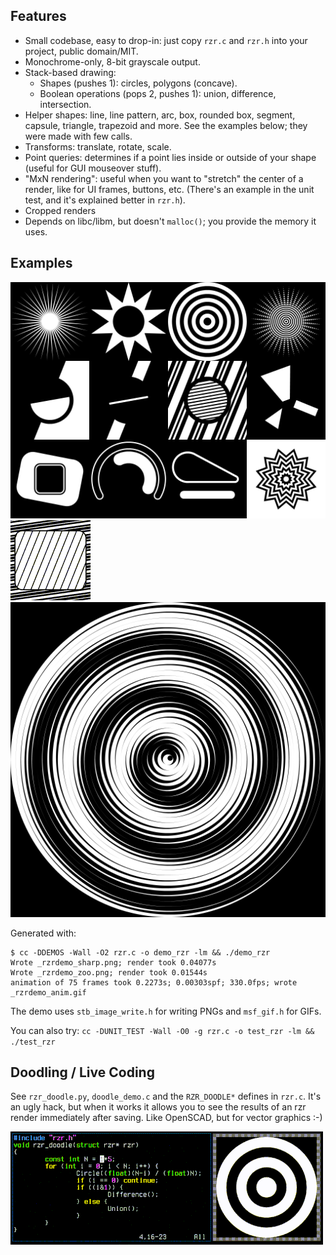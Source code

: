 ## Features
 - Small codebase, easy to drop-in: just copy `rzr.c` and `rzr.h` into your project, public domain/MIT.
 - Monochrome-only, 8-bit grayscale output.
 - Stack-based drawing:
   - Shapes (pushes 1): circles, polygons (concave).
   - Boolean operations (pops 2, pushes 1): union, difference, intersection.
 - Helper shapes: line, line pattern, arc, box, rounded box, segment, capsule, triangle, trapezoid and more.
   See the examples below; they were made with few calls.
 - Transforms: translate, rotate, scale.
 - Point queries: determines if a point lies inside or outside of your shape (useful for GUI mouseover stuff).
 - "MxN rendering": useful when you want to "stretch" the center of a render, like for UI frames, buttons, etc.
   (There's an example in the unit test, and it's explained better in `rzr.h`).
 - Cropped renders
 - Depends on libc/libm, but doesn't `malloc()`; you provide the memory it uses.

## Examples

![](./_rzrdemo_zoo.png)
![](./_rzrdemo_anim.gif)
![](./_rzrdemo_sharp.png)

Generated with:
```
$ cc -DDEMOS -Wall -O2 rzr.c -o demo_rzr -lm && ./demo_rzr
Wrote _rzrdemo_sharp.png; render took 0.04077s
Wrote _rzrdemo_zoo.png; render took 0.01544s
animation of 75 frames took 0.2273s; 0.00303spf; 330.0fps; wrote _rzrdemo_anim.gif
```

The demo uses `stb_image_write.h` for writing PNGs and `msf_gif.h` for GIFs.

You can also try: `cc -DUNIT_TEST -Wall -O0 -g rzr.c -o test_rzr -lm && ./test_rzr`

## Doodling / Live Coding

See `rzr_doodle.py`, `doodle_demo.c` and the `RZR_DOODLE*` defines in `rzr.c`. It's an ugly hack, but when it works it
allows you to see the results of an rzr render immediately after saving. Like OpenSCAD, but for vector graphics :-)

![](./_doodle.gif)
